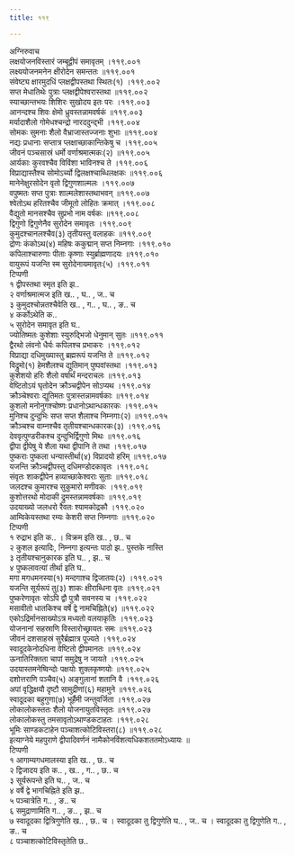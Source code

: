 ```yaml
---
title: ११९

---
```

अग्निरुवाच  
लक्षयोजनविस्तारं जम्बूद्वीपं समावृतम् ।११९.००१  
लक्ष्ययोजनमनेन क्षीरोदेन समन्ततः ॥११९.००१  
संवेष्ट्य क्षारमुदधिं प्लक्षद्वीपस्तथा स्थितः(१) ।११९.००२  
सप्त मेधातिथेः पुत्राः प्लक्षद्वीपेश्वरास्तथा ॥११९.००२  
स्याच्छान्तभयः शिशिरः सुखोदय इतः परः ।११९.००३  
आनन्दश्च शिवः क्षेमो ध्रुवस्तन्नामवर्षकं ॥११९.००३  
मर्यादाशैलो गोमेधश्चन्द्रो नारददुन्द्भी ।११९.००४  
सोमकः सुमनाः शैलो वैभ्राजास्तज्जनाः शुभाः ॥११९.००४  
नद्यः प्रधानाः सप्तात्र प्लक्षाच्छाकान्तिकेषु च ।११९.००५  
जीवनं पञ्चसास्रं धर्मो वर्णाश्रमात्मकः(२) ॥११९.००५  
आर्यकाः कुरवश्चैव विविंशा भाविनश्च ते ।११९.००६  
विप्राद्यास्तैश्च सोमोऽर्च्यो द्विलक्षश्चाब्धिलक्षकः ॥११९.००६  
मानेनेक्षुरसोदेन वृतो द्विगुणशाल्मलः ।११९.००७  
वपुष्मतः सप्त पुत्राः शाल्मलेशास्तथाभवन् ॥११९.००७  
श्वेतोऽथ हरितश्चैव जीमूतो लोहितः क्रमात् ।११९.००८  
वैद्युतो मानसश्चैव सुप्रभो नाम वर्षकः ॥११९.००८  
द्विगुणो द्विगुणेनैव सुरोदेन समावृतः ।११९.००९  
कुमुदश्चानलश्चैव(३) तृतीयस्तु वलाहकः ॥११९.००९  
द्रोणः कंकोऽथ(४) महिषः ककुद्मान् सप्त निम्नगाः ।११९.०१०  
कपिलाश्चारुणाः पीताः कृष्णाः स्युर्ब्राह्मणादयः ॥११९.०१०  
वायुरूपं यजन्ति स्म सुरोदेनायमावृतः(५) ।११९.०११  
टिप्पणी  
१ द्वीपस्तथा स्मृत इति झ..  
२ वर्णाश्रमात्मज इति ख.. , घ.. , ज.. च  
३ कुमुदश्चोन्नतश्चैवेति ख.. , ग.. , घ.. , ङ.. च  
४ कर्कोऽथेति क..  
५ सुरोदेन समावृत इति घ..  
ज्योतिष्मतः कुशेशाः स्युरुद्भिजो धेनुमान् सुतः ॥११९.०११  
द्वैरथो लंवनो धैर्यः कपिलश्च प्रभाकरः ।११९.०१२  
विप्राद्या दधिमुख्यास्तु ब्रह्मरूपं यजन्ति ते ॥११९.०१२  
विद्रुमो(१) हेमशैलश्च द्युतिमान् पुष्पवांस्तथा ।११९.०१३  
कुशेशयो हरिः शैलो वर्षार्थं मन्दराचलः ॥११९.०१३  
वेष्टितोऽयं घृतोदेन क्रौञ्चद्वीपेन सोऽप्यथ ।११९.०१४  
क्रौञ्चेश्वराः द्युतिमतः पुत्रास्तन्नामवर्षकाः ॥११९.०१४  
कुशलो मनोनुगश्चोष्णः प्रधानोऽथान्धकारकः ।११९.०१५  
मुनिश्च दुन्दुभिः सप्त सप्त शैलाश्च निम्नगाः(२) ॥११९.०१५  
क्रौञ्चश्च वाम्नश्चैव तृतीयश्चान्धकारकः(३) ।११९.०१६  
देववृत्पुण्डरीकश्च दुन्दुभिर्द्विगुणो मिथः ॥११९.०१६  
द्वीपा द्वीपेषु ये शैला यथा द्वीपानि ते तथा ।११९.०१७  
पुष्कराः पुष्कला धन्यास्तीर्था(४) विप्रादयो हरिम् ॥११९.०१७  
यजन्ति क्रौञ्चद्वीपस्तु दधिमण्डोदकावृतः ।११९.०१८  
संवृतः शाकद्वीपेन हव्याच्छाकेश्वराः सुताः ॥११९.०१८  
जलदश्च कुमारश्च सुकुमारो मणीवकः ।११९.०१९  
कुशोत्तरथो मोदाकी द्रुमस्तन्नामवर्षकाः ॥११९.०१९  
उदयाख्यो जलधरो रैवतः श्यामकोद्रकौ ।११९.०२०  
आम्विकेयस्तथा रम्यः केशरी सप्त निम्नगाः ॥११९.०२०  
टिप्पणी  
१ रुद्राभ इति क.. । विक्रम इति ख.. , छ.. च  
२ कुशल इत्यादिः, निम्नगा इत्यन्तः पाठो झ.. पुस्तके नास्ति  
३ तृतीयश्चानुकारक इति घ.. , झ.. च  
४ पुष्कलावत्यां तीर्था इति घ..  
मगा मगधमनस्या(१) मन्दगाश्च द्विजातयः(२) ।११९.०२१  
यजन्ति सूर्यरूपं तु(३) शाकः क्षीराब्धिना वृतः ॥११९.०२१  
पुष्करेणावृतः सोऽपि द्वौ पुत्रौ सवनस्य च ।११९.०२२  
मसावीतो धातकिश्च वर्षे द्वे नामचिह्निते(४) ॥११९.०२२  
एकोऽद्रिर्मानसाख्योऽत्र मध्यतो वलयाकृतिः ।११९.०२३  
योजनानां सहस्राणि विस्तारोच्छ्रायतः समः ॥११९.०२३  
जीवनं दशसाहस्रं सुरैर्ब्रह्मात्र पूज्यते ।११९.०२४  
स्वादूदकेनोदधिना वेष्टितो द्वीपमानतः ॥११९.०२४  
ऊनातिरिक्तता चापां समुद्रेषु न जायते ।११९.०२५  
उदयास्तमनेष्विन्दोः पक्षयोः शुक्लकृष्णयोः ॥११९.०२५  
दशोत्तराणि पञ्चैव(५) अङ्गुलानां शतानि वै ।११९.०२६  
अपां वृद्धिक्षयौ दृष्टौ सामुद्रीणां(६) महामुने ॥११९.०२६  
स्वादूदका बहुगुणा(७) भूर्हैमी जन्तुवर्जिता ।११९.०२७  
लोकालोकस्ततः शैलो योजनायुतविस्तृतः ॥११९.०२७  
लोकालोकस्तु तमसावृतोऽथाण्डकटाहतः ।११९.०२८  
भूमिः साण्डकटाहेन पञ्चाशत्कोटिविस्तरा(८) ॥११९.०२८  
इत्याग्नेये महपुराणे द्वीपादिवर्णनं नामैकोनविंशत्यधिकशततमोऽध्यायः ॥  
टिप्पणी  
१ आगाम्यगधमालस्या इति ख.. , छ.. च  
२ द्विजादय इति क.. , ख.. , ग.. , छ.. च  
३ सूर्यरूपन्ते इति घ.. , ज.. च  
४ वर्षे द्वे भागचिह्निते इति झ..  
५ पञ्चात्रेति ग.. , ङ.. च  
६ समुद्राणामिति ग.. , ङ.. , झ.. च  
७ स्वादूदका द्वित्रिगुणेति ख.. , छ.. च । स्वादूदका तु द्विगुणेति घ.. , ज.. च । स्वादूदका तु द्विगुणेति ग.. , ङ.. च  
८ पञ्चाशत्कोटिविस्तृतेति छ..